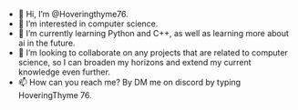 - 👋 Hi, I’m @Hoveringthyme76.
- 👀 I’m interested in computer science.
- 🌱 I’m currently learning Python and C++, as well as learning more about ai in the future.
- 💞️ I’m looking to collaborate on any projects that are related to computer science, so I can broaden my horizons and extend my current knowledge even further.
- 📫 How can you reach me? By DM me on discord by typing HoveringThyme 76.

<!---
Hoveringthyme76/Hoveringthyme76 is a ✨ special ✨ repository because its `README.md` (this file) appears on your GitHub profile.
You can click the Preview link to take a look at your changes.
--->
